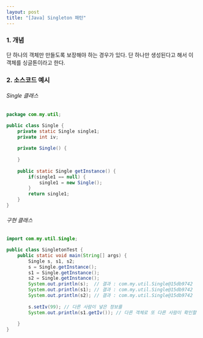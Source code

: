 ```yaml
---
layout: post
title: "[Java] Singleton 패턴"
---
```


### 1. 개념
단 하나의 객체만 만들도록 보장해야 하는 경우가 있다. 단 하나만 생성된다고 해서 이 객체를 싱글톤이라고 한다.

### 2. 소스코드 예시
###### Single 클래스
```java
package com.my.util;

public class Single {
	private static Single single1;
	private int iv;
	
	private Single() {
		
	}
	
	public static Single getInstance() {
		if(single1 == null) {
			single1 = new Single();
		}
		return single1;
	}
}
```

###### 구현 클래스
```java
import com.my.util.Single;

public class SingletonTest {
	public static void main(String[] args) {
		Single s, s1, s2;
		s = Single.getInstance();
		s1 = Single.getInstance();
		s2 = Single.getInstance();
		System.out.println(s);  // 결과 : com.my.util.Single@15db9742
		System.out.println(s1); // 결과 : com.my.util.Single@15db9742
		System.out.println(s2); // 결과 : com.my.util.Single@15db9742
	
		s.setIv(99); // 다른 사람이 넣은 정보를 
		System.out.println(s1.getIv()); // 다른 객체로 또 다른 사람이 확인할 수 있다. (결과값으로 99 출력)
		
	}
}
```